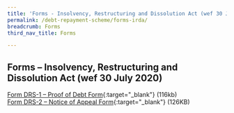 ```yaml
---
title: 'Forms - Insolvency, Restructuring and Dissolution Act (wef 30 July 2020)'
permalink: /debt-repayment-scheme/forms-irda/
breadcrumb: Forms
third_nav_title: Forms

---
```


Forms – Insolvency, Restructuring and Dissolution Act (wef 30 July 2020)
---
[Form DRS-1 – Proof of Debt Form](/files/FormDRS-1-ProofofDebtForm.pdf){:target="_blank"} (116kb)<br>
[Form DRS-2 – Notice of Appeal Form](/files/FormDRS-2-NoticeofAppealForm.pdf){:target="_blank"} (126KB)<br>

